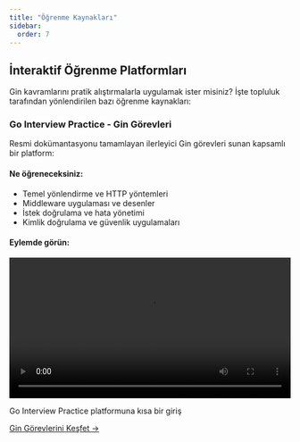 ```yaml
---
title: "Öğrenme Kaynakları"
sidebar:
  order: 7
---
```


## İnteraktif Öğrenme Platformları

Gin kavramlarını pratik alıştırmalarla uygulamak ister misiniz? İşte topluluk tarafından yönlendirilen bazı öğrenme kaynakları:

### Go Interview Practice - Gin Görevleri

Resmi dokümantasyonu tamamlayan ilerleyici Gin görevleri sunan kapsamlı bir platform:

<div class="learning-platform-showcase">
  <div class="platform-features">
    <h4>Ne öğreneceksiniz:</h4>
    <ul>
      <li>Temel yönlendirme ve HTTP yöntemleri</li>
      <li>Middleware uygulaması ve desenler</li>
      <li>İstek doğrulama ve hata yönetimi</li>
      <li>Kimlik doğrulama ve güvenlik uygulamaları</li>
    </ul>
  </div>

  <div class="platform-demo">
    <h4>Eylemde görün:</h4>
    <div class="video-container">
      <video controls width="100%">
        <source src="https://github.com/user-attachments/assets/23468aab-a032-4326-9d05-84de86c9128c" type="video/mp4">
        Tarayıcınız video etiketini desteklemiyor.
      </video>
      <p class="video-caption">Go Interview Practice platformuna kısa bir giriş</p>
    </div>
  </div>

  <div class="platform-cta">
    <a href="https://github.com/RezaSi/go-interview-practice" class="btn btn-primary" target="_blank" rel="noopener">
      Gin Görevlerini Keşfet →
    </a>
  </div>
</div> 